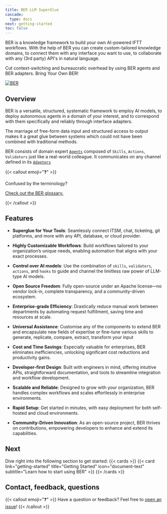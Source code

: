 ```yaml
---
title: BER LLM SuperGlue
cascade:
  type: docs
next: getting-started
toc: false
---
```


BER is a knowledge framework to build your own AI-powered IFTT workflows. With the help of BER you can create custom-tailored knowledge domains, to connect them with any interface you want to use, to collaborate with any (3rd party) API's in natural language.

Cut context-switching and bureaucratic overhead by using BER agents and BER adapters. Bring Your Own BER!

[![BER](/diagrams/ber-005-intro.svg)](/diagrams/ber-005-intro.svg)

## Overview
BER is a versatile, structured, systematic framework to employ AI models, to deploy autonomous agents in a domain of your interest, and to correspond with them specifically and reliably through interface adapters.

The marriage of free-form data input and structured access to output makes it a great glue between systems which could not have been combined with traditional methods.

BER consists of domain expert [`Agents`](/content/concepts/agent) composed of `Skills`, `Actions`, `Validators` just like a real-world colleague. It communicates on any channel defined in its [`Adapters`](/content/concepts/adapter)

{{< callout emoji="❓" >}}

Confused by the terminology?

[Check out the BER glossary.](/content/references/glossary)

{{< /callout >}}

## Features
- **Superglue for Your Tools**:
Seamlessly connect ITSM, chat, ticketing, git platforms, and more with any API, database, or cloud provider.

- **Highly Customizable Workflows**:
Build workflows tailored to your organization’s unique needs, enabling automation that aligns with your exact processes.

- **Control over AI models**:
Use the combination of `skills`, `validators`, `actions`, and `hooks` to guide and channel the limitless raw power of LLM-type AI models.

- **Open Source Freedom**:
Fully open-source under an Apache license—no vendor lock-in, complete transparency, and a community-driven ecosystem.

- **Enterprise-grade Efficiency**:
Drastically reduce manual work between departments by automating request fulfillment, saving time and resources at scale.

- **Universal Assistance**:
Customise any of the components to extend BER and encapsulate new fields of expertise or fine-tune various skills to generate, replicate, compare, extract, transform your input

- **Cost and Time Savings**:
Especially valuable for enterprises, BER eliminates inefficiencies, unlocking significant cost reductions and productivity gains.

- **Developer-first Design**:
Built with engineers in mind, offering intuitive APIs, straightforward documentation, and tools to streamline integration and workflow development.

- **Scalable and Reliable**:
Designed to grow with your organization, BER handles complex workflows and scales effortlessly in enterprise environments.

- **Rapid Setup**:
Get started in minutes, with easy deployment for both self-hosted and cloud environments.

- **Community-Driven Innovation**:
As an open-source project, BER thrives on contributions, empowering developers to enhance and extend its capabilities.

## Next
Dive right into the following section to get started:
{{< cards >}}
  {{< card link="getting-started" title="Getting Started" icon="document-text" subtitle="Learn how to start using BER" >}}
{{< /cards >}}

## Contact, feedback, questions
{{< callout emoji="❓" >}}
  Have a question or feedback? Feel free to [open an issue](https://github.com/berbyte/ber/issues/new)!
{{< /callout >}}
